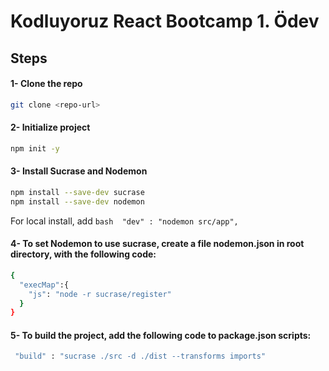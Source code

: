 # Kodluyoruz React Bootcamp 1. Ödev 
## Steps 
#### 1- Clone the repo
```bash
git clone <repo-url>
```

#### 2- Initialize project
```bash
npm init -y 
```

#### 3- Install Sucrase and Nodemon
```bash
npm install --save-dev sucrase
npm install --save-dev nodemon
```
For local install, add ```bash  "dev" : "nodemon src/app",```  

#### 4- To set Nodemon to use sucrase, create a file nodemon.json in root directory, with the following code:

```bash
{
  "execMap":{
    "js": "node -r sucrase/register"
  }
}
```
 
#### 5- To build the project, add the following code to package.json scripts:
```bash
 "build" : "sucrase ./src -d ./dist --transforms imports"
```

